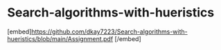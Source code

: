 # Search-algorithms-with-hueristics

[embed]https://github.com/dkay7223/Search-algorithms-with-hueristics/blob/main/Assignment.pdf [/embed]
